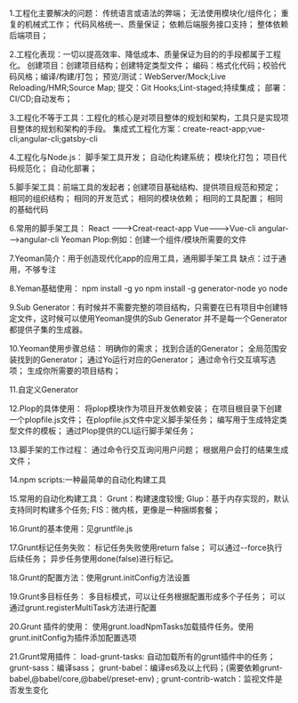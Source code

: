 1.工程化主要解决的问题：
    传统语言或语法的弊端；
    无法使用模块化/组件化；
    重复的机械式工作；
    代码风格统一、质量保证；
    依赖后端服务接口支持；
    整体依赖后端项目；

2.工程化表现：一切以提高效率、降低成本、质量保证为目的的手段都属于工程化。
    创建项目：创建项目结构；创建特定类型文件；
    编码：格式化代码；校验代码风格；编译/构建/打包；
    预览/测试：WebServer/Mock;Live Reloading/HMR;Source Map;
    提交：Git Hooks;Lint-staged;持续集成；
    部署：CI/CD;自动发布；

3.工程化不等于工具：工程化的核心是对项目整体的规划和架构，工具只是实现项目整体的规划和架构的手段。
    集成式工程化方案：create-react-app;vue-cli;angular-cli;gatsby-cli

4.工程化与Node.js：
    脚手架工具开发；
    自动化构建系统；
    模块化打包；
    项目代码规范化；
    自动化部署；

5.脚手架工具：前端工具的发起者；创建项目基础结构、提供项目规范和预定；
    相同的组织结构；
    相同的开发范式；
    相同的模块依赖；
    相同的工具配置；
    相同的基础代码

6.常用的脚手架工具：
    React --->Creat-react-app
    Vue--->Vue-cli
    angular--->angular-cli
    Yeoman
    Plop:例如：创建一个组件/模块所需要的文件

7.Yeoman简介：用于创造现代化app的应用工具，通用脚手架工具
    缺点：过于通用，不够专注

8.Yeman基础使用：
    npm install -g yo
    npm install -g generator-node
    yo node

9.Sub Generator：有时候并不需要完整的项目结构，只需要在已有项目中创建特定文件，这时候可以使用Yeoman提供的Sub Generator
    并不是每一个Generator都提供子集的生成器。

10.Yeoman使用步骤总结：
    明确你的需求；
    找到合适的Generator；
    全局范围安装找到的Generator；
    通过Yo运行对应的Generator；
    通过命令行交互填写选项；
    生成你所需要的项目结构；

11.自定义Generator

12.Plop的具体使用：
    将plop模块作为项目开发依赖安装；
    在项目根目录下创建一个plopfile.js文件；
    在plopfile.js文件中定义脚手架任务；
    编写用于生成特定类型文件的模板；
    通过Plop提供的CLI运行脚手架任务；

13.脚手架的工作过程：
    通过命令行交互询问用户问题；
    根据用户会打的结果生成文件；

14.npm scripts:一种最简单的自动化构建工具

15.常用的自动化构建工具：
    Grunt：构建速度较慢;
    Glup：基于内存实现的，默认支持同时构建多个任务;
    FIS：微内核，更像是一种捆绑套餐；

16.Grunt的基本使用：见gruntfile.js

17.Grunt标记任务失败：
    标记任务失败使用return false；
    可以通过--force执行后续任务；
    异步任务使用done(false)进行标记。

18.Grunt的配置方法：使用grunt.initConfig方法设置

19.Grunt多目标任务：
    多目标模式，可以让任务根据配置形成多个子任务；
    可以通过grunt.registerMultiTask方法进行配置

20.Grunt 插件的使用：
    使用grunt.loadNpmTasks加载插件任务。使用grunt.initConfig为插件添加配置选项

21.Grunt常用插件：
    load-grunt-tasks: 自动加载所有的grunt插件中的任务；
    grunt-sass：编译sass；
    grunt-babel：编译es6及以上代码；(需要依赖grunt-babel,@babel/core,@babel/preset-env) ;
    grunt-contrib-watch：监视文件是否发生变化
